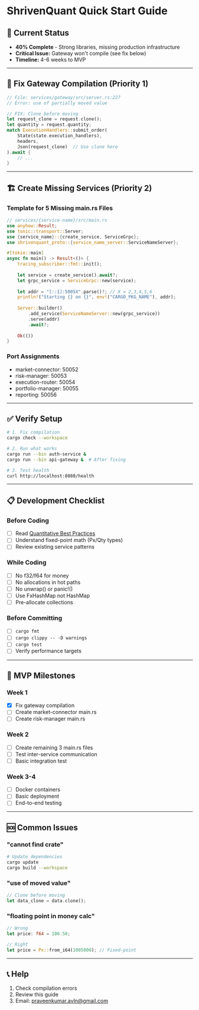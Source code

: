 # ShrivenQuant Quick Start Guide

## 🚨 Current Status
- **40% Complete** - Strong libraries, missing production infrastructure
- **Critical Issue:** Gateway won't compile (see fix below)
- **Timeline:** 4-6 weeks to MVP

---

## 🔧 Fix Gateway Compilation (Priority 1)

```rust
// File: services/gateway/src/server.rs:227
// Error: use of partially moved value

// FIX: Clone before moving
let request_clone = request.clone();
let quantity = request.quantity;
match ExecutionHandlers::submit_order(
    State(state.execution_handlers), 
    headers, 
    Json(request_clone)  // Use clone here
).await {
    // ...
}
```

---

## 🏗️ Create Missing Services (Priority 2)

### Template for 5 Missing main.rs Files

```rust
// services/{service-name}/src/main.rs
use anyhow::Result;
use tonic::transport::Server;
use {service_name}::{create_service, ServiceGrpc};
use shrivenquant_proto::{service_name_server::ServiceNameServer};

#[tokio::main]
async fn main() -> Result<()> {
    tracing_subscriber::fmt::init();
    
    let service = create_service().await?;
    let grpc_service = ServiceGrpc::new(service);
    
    let addr = "[::1]:5005X".parse()?; // X = 2,3,4,5,6
    println!("Starting {} on {}", env!("CARGO_PKG_NAME"), addr);
    
    Server::builder()
        .add_service(ServiceNameServer::new(grpc_service))
        .serve(addr)
        .await?;
    
    Ok(())
}
```

### Port Assignments
- market-connector: 50052
- risk-manager: 50053  
- execution-router: 50054
- portfolio-manager: 50055
- reporting: 50056

---

## ✅ Verify Setup

```bash
# 1. Fix compilation
cargo check --workspace

# 2. Run what works
cargo run --bin auth-service &
cargo run --bin api-gateway &  # After fixing

# 3. Test health
curl http://localhost:8080/health
```

---

## 📋 Development Checklist

### Before Coding
- [ ] Read [Quantitative Best Practices](developer-guide/QUANTITATIVE_DEVELOPMENT_BEST_PRACTICES.md)
- [ ] Understand fixed-point math (Px/Qty types)
- [ ] Review existing service patterns

### While Coding  
- [ ] No f32/f64 for money
- [ ] No allocations in hot paths
- [ ] No unwrap() or panic!()
- [ ] Use FxHashMap not HashMap
- [ ] Pre-allocate collections

### Before Committing
- [ ] `cargo fmt`
- [ ] `cargo clippy -- -D warnings`
- [ ] `cargo test`
- [ ] Verify performance targets

---

## 🎯 MVP Milestones

### Week 1
- [x] Fix gateway compilation
- [ ] Create market-connector main.rs
- [ ] Create risk-manager main.rs

### Week 2  
- [ ] Create remaining 3 main.rs files
- [ ] Test inter-service communication
- [ ] Basic integration test

### Week 3-4
- [ ] Docker containers
- [ ] Basic deployment
- [ ] End-to-end testing

---

## 🆘 Common Issues

### "cannot find crate"
```bash
# Update dependencies
cargo update
cargo build --workspace
```

### "use of moved value"  
```rust
// Clone before moving
let data_clone = data.clone();
```

### "floating point in money calc"
```rust
// Wrong
let price: f64 = 100.50;

// Right  
let price = Px::from_i64(1005000); // Fixed-point
```

---

## 📞 Help

1. Check compilation errors
2. Review this guide
3. Email: praveenkumar.avln@gmail.com